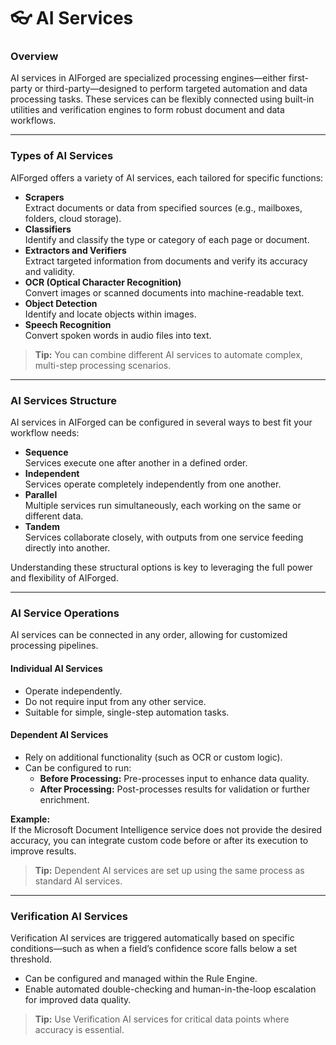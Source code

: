 # 👓 AI Services

### Overview

AI services in AIForged are specialized processing engines—either first-party or third-party—designed to perform targeted automation and data processing tasks. These services can be flexibly connected using built-in utilities and verification engines to form robust document and data workflows.

***

### Types of AI Services

AIForged offers a variety of AI services, each tailored for specific functions:

* **Scrapers**\
  Extract documents or data from specified sources (e.g., mailboxes, folders, cloud storage).
* **Classifiers**\
  Identify and classify the type or category of each page or document.
* **Extractors and Verifiers**\
  Extract targeted information from documents and verify its accuracy and validity.
* **OCR (Optical Character Recognition)**\
  Convert images or scanned documents into machine-readable text.
* **Object Detection**\
  Identify and locate objects within images.
* **Speech Recognition**\
  Convert spoken words in audio files into text.

> **Tip:** You can combine different AI services to automate complex, multi-step processing scenarios.

***

### AI Services Structure

AI services in AIForged can be configured in several ways to best fit your workflow needs:

* **Sequence**\
  Services execute one after another in a defined order.
* **Independent**\
  Services operate completely independently from one another.
* **Parallel**\
  Multiple services run simultaneously, each working on the same or different data.
* **Tandem**\
  Services collaborate closely, with outputs from one service feeding directly into another.

Understanding these structural options is key to leveraging the full power and flexibility of AIForged.

***

### AI Service Operations

AI services can be connected in any order, allowing for customized processing pipelines.

#### Individual AI Services

* Operate independently.
* Do not require input from any other service.
* Suitable for simple, single-step automation tasks.

#### Dependent AI Services

* Rely on additional functionality (such as OCR or custom logic).
* Can be configured to run:
  * **Before Processing:** Pre-processes input to enhance data quality.
  * **After Processing:** Post-processes results for validation or further enrichment.

**Example:**\
If the Microsoft Document Intelligence service does not provide the desired accuracy, you can integrate custom code before or after its execution to improve results.

> **Tip:** Dependent AI services are set up using the same process as standard AI services.

***

### Verification AI Services

Verification AI services are triggered automatically based on specific conditions—such as when a field’s confidence score falls below a set threshold.

* Can be configured and managed within the Rule Engine.
* Enable automated double-checking and human-in-the-loop escalation for improved data quality.

> **Tip:** Use Verification AI services for critical data points where accuracy is essential.
